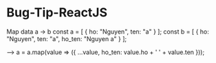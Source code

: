 # Bug-Tip-ReactJS

Map data a -> b
const a = [
          {
            ho: "Nguyen",
            ten: "a"
          }
        ];
const b = [
          {
            ho: "Nguyen",
            ten: "a",
            ho_ten: "Nguyen a"
          }
      ];
      
--> 
a = a.map(value => ({
  ...value,
  ho_ten: value.ho + ' ' + value.ten
}));

